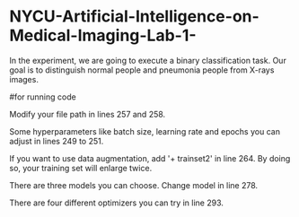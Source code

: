 # NYCU-Artificial-Intelligence-on-Medical-Imaging-Lab-1-
In the experiment, we are going to execute a binary classification task. Our goal is to distinguish normal people and pneumonia people from X-rays images.

#for running code

Modify your file path in lines 257 and 258.

Some hyperparameters like batch size, learning rate and epochs you can adjust in lines 249 to 251.

If you want to use data augmentation, add '+ trainset2' in line 264. By doing so, your training set will enlarge twice.

There are three models you can choose. Change model in line 278.

There are four different optimizers you can try in line 293.
